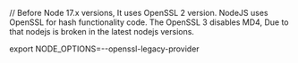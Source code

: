 // Before Node 17.x versions, It uses OpenSSL 2 version. NodeJS uses OpenSSL for hash functionality code. The OpenSSL 3 disables MD4, Due to that nodejs is broken in the latest nodejs versions.

 export NODE_OPTIONS=--openssl-legacy-provider